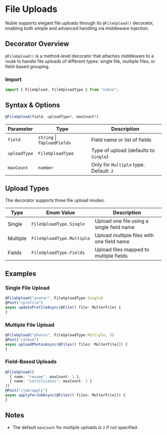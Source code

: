 # File Uploads

Nubie supports elegant file uploads through its `@FileUpload()` decorator, enabling both simple and advanced handling via middleware injection.

## Decorator Overview

`@FileUpload()` is a method-level decorator that attaches middleware to a route to handle file uploads of different types: single file, multiple files, or field-based grouping.

### Import

```ts
import { FileUpload, FileUploadType } from "nubie";
```

## Syntax & Options

```ts
@FileUpload(field, uploadType?, maxCount?)
```

| Parameter    | Type                        | Description                            |
| ------------ | --------------------------- | -------------------------------------- |
| `field`      | `string` \| `TUploadFields` | Field name or list of fields           |
| `uploadType` | `FileUploadType`            | Type of upload (defaults to `Single`)  |
| `maxCount`   | `number`                    | Only for `Multiple` type. Default: `2` |

## Upload Types

The decorator supports three file upload modes:

| Type     | Enum Value                | Description                               |
| -------- | ------------------------- | ----------------------------------------- |
| Single   | `FileUploadType.Single`   | Upload one file using a single field name |
| Multiple | `FileUploadType.Multiple` | Upload multiple files with one field name |
| Fields   | `FileUploadType.Fields`   | Upload files mapped to multiple fields    |

## Examples

### Single File Upload

```ts
@FileUpload("avatar", FileUploadType.Single)
@Post("/profile")
async updateProfileAsync(@File() file: MulterFile) {
}
```

### Multiple File Upload

```ts
@FileUpload("photos", FileUploadType.Multiple, 5)
@Post("/album")
async uploadPhotosAsync(@Files() files: MulterFile[]) {
}
```

### Field-Based Uploads

```ts
@FileUpload([
  { name: "resume", maxCount: 1 },
  { name: "certificates", maxCount: 3 }
])
@Post("/job/apply")
async applyForJobAsync(@Files() files: MulterFile[]) {
}
```

## Notes

- The default `maxCount` for multiple uploads is `2` if not specified.
